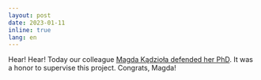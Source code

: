 ```yaml
---
layout: post
date: 2023-01-11
inline: true
lang: en
---
```


Hear! Hear! Today our colleague [Magda Kądzioła defended her PhD](https://ijp.pan.pl/publiczna-obrona-rozprawy-doktorskiej-pani-mgr-magdaleny-kadzioly/). It was a honor to supervise this project. Congrats, Magda!

